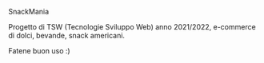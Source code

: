 SnackMania

Progetto di TSW (Tecnologie Sviluppo Web) anno 2021/2022, e-commerce di dolci, bevande, snack americani.

Fatene buon uso :)
